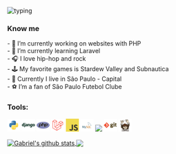  

  ![typing](https://user-images.githubusercontent.com/55462130/90344119-03aaf480-dfed-11ea-87e6-9840a1aae8af.gif)

 </div>
 <div class="col">
 <h3 class="card-title">Know me</h3>
- 🔭 I’m currently working on websites with PHP<br>
- 🌱 I’m currently learning Laravel<br>
- 🎧 I love hip-hop and rock<br>
- 🕹️ My favorite games is Stardew Valley and Subnautica<br>
- 📍 Currently I live in São Paulo - Capital<br>
- ⚽ I’m a fan of São Paulo Futebol Clube<br>


### **Tools:**  


<code><img height="30" src="https://raw.githubusercontent.com/github/explore/80688e429a7d4ef2fca1e82350fe8e3517d3494d/topics/python/python.png"></code>
<code><img height="30" src="https://raw.githubusercontent.com/github/explore/80688e429a7d4ef2fca1e82350fe8e3517d3494d/topics/django/django.png"></code>
<code><img height="30" src="https://raw.githubusercontent.com/github/explore/80688e429a7d4ef2fca1e82350fe8e3517d3494d/topics/php/php.png"></code>
<code><img height="30" src="https://raw.githubusercontent.com/github/explore/80688e429a7d4ef2fca1e82350fe8e3517d3494d/topics/laravel/laravel.png"></code>
<code><img height="30" src="https://raw.githubusercontent.com/github/explore/80688e429a7d4ef2fca1e82350fe8e3517d3494d/topics/javascript/javascript.png"></code>
<code><img height="30" src="https://raw.githubusercontent.com/github/explore/80688e429a7d4ef2fca1e82350fe8e3517d3494d/topics/mysql/mysql.png"></code>
<code><img height="30" src="https://simpleicons.org/icons/microsoftsqlserver.svg"></code>
<code><img height="30" src="https://raw.githubusercontent.com/github/explore/80688e429a7d4ef2fca1e82350fe8e3517d3494d/topics/git/git.png"></code>
<code><img height="30" src="https://raw.githubusercontent.com/github/explore/80688e429a7d4ef2fca1e82350fe8e3517d3494d/topics/composer/composer.png"></code>






<a href="https://github.com/anuraghazra/github-readme-stats">
  <img align="center" src="https://github-readme-stats.vercel.app/api?username=gabriel-jeronimo&show_icons=true&include_all_commits=true&theme=tokyonight&hide=prs" alt="Gabriel's github stats" />
</a>
<a href="https://github.com/anuraghazra/github-readme-stats">
  <img align="center" src="https://github-readme-stats.vercel.app/api/top-langs/?username=Gabriel-Jeronimo&layout=compact&theme=tokyonight" />
</a>


